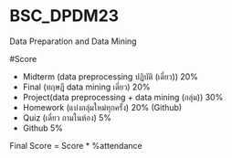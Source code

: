 # BSC_DPDM23
Data Preparation and Data Mining

#Score
- Midterm (data preprocessing ปฏิบัติ (เดี่ยว)) 20% 
- Final (ทฤษฎี data mining เดี่ยว) 20%
- Project(data preprocessing + data mining (กลุ่ม)) 30%
- Homework (แบ่งกลุ่มใหม่ทุกครั้ง) 20% (Github)
- Quiz (เดี่ยว ถามในห้อง) 5%
- Github 5%
  
Final Score = Score * %attendance

